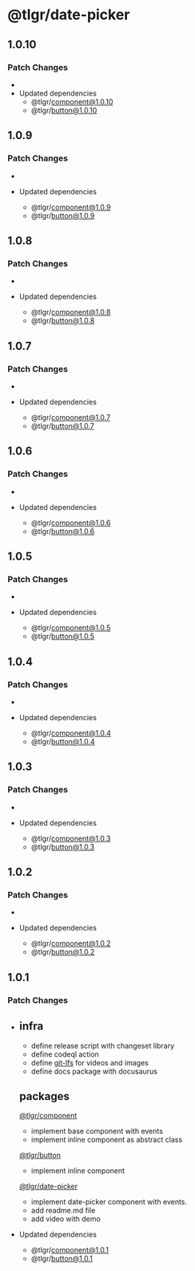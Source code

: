 # @tlgr/date-picker

## 1.0.10

### Patch Changes

-
- Updated dependencies
  - @tlgr/component@1.0.10
  - @tlgr/button@1.0.10

## 1.0.9

### Patch Changes

-

- Updated dependencies
  - @tlgr/component@1.0.9
  - @tlgr/button@1.0.9

## 1.0.8

### Patch Changes

-

- Updated dependencies
  - @tlgr/component@1.0.8
  - @tlgr/button@1.0.8

## 1.0.7

### Patch Changes

-

- Updated dependencies
  - @tlgr/component@1.0.7
  - @tlgr/button@1.0.7

## 1.0.6

### Patch Changes

-

- Updated dependencies
  - @tlgr/component@1.0.6
  - @tlgr/button@1.0.6

## 1.0.5

### Patch Changes

-

- Updated dependencies
  - @tlgr/component@1.0.5
  - @tlgr/button@1.0.5

## 1.0.4

### Patch Changes

-

- Updated dependencies
  - @tlgr/component@1.0.4
  - @tlgr/button@1.0.4

## 1.0.3

### Patch Changes

-

- Updated dependencies
  - @tlgr/component@1.0.3
  - @tlgr/button@1.0.3

## 1.0.2

### Patch Changes

-

- Updated dependencies
  - @tlgr/component@1.0.2
  - @tlgr/button@1.0.2

## 1.0.1

### Patch Changes

- ## infra

  - define release script with changeset library
  - define codeql action
  - define [git-lfs](https://git-lfs.github.com/) for videos and images
  - define docs package with docusaurus

  ## packages

  [@tlgr/component](packages/component/)

  - implement base component with events
  - implement inline component as abstract class

  [@tlgr/button](packages/button/)

  - implement inline component

  [@tlgr/date-picker](packages/date-picker/)

  - implement date-picker component with events.
  - add readme.md file
  - add video with demo

- Updated dependencies
  - @tlgr/component@1.0.1
  - @tlgr/button@1.0.1
